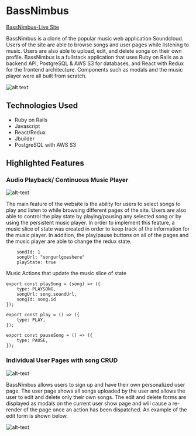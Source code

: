 # BassNimbus

[BassNimbus-Live Site](https://bassnimbus.herokuapp.com)

BassNimbus is a clone of the popular music web application Soundcloud. Users of the site are able to browse songs and user pages while listening to music. Users are also able to upload, edit, and delete songs on their own profile. BassNimbus is a fullstack application that uses Ruby on Rails as a backend API, PostgreSQL & AWS S3 for databases, and React with Redux for the frontend architecture. Components such as modals and the music player were all built from scratch.

![alt text](https://s3-us-west-1.amazonaws.com/bassnimbus-seed/picture1.png)

## Technologies Used
* Ruby on Rails
* Javascript
* React/Redux
* Jbuilder
* PostgreSQL with AWS S3


## Highlighted Features

### Audio Playback/ Continuous Music Player

![alt-text](https://s3-us-west-1.amazonaws.com/bassnimbus-seed/picture2.png)

The main feature of the website is the ability for users to select songs to play and listen to while browsing different pages of the site. Users are also able to control the play state by playing/pausing any selected song or by using the persistent music player. In order to implement this feature, a music slice of state was created in order to keep track of the information for the music player. In addition, the play/pause buttons on all of the pages and the music player are able to change the redux state.

```music:
    sondId: 1
    songUrl: "songurlgoeshere"
    playState: true
 ```
 Music Actions that update the music slice of state
 
```
export const playSong = (song) => ({
    type: PLAYSONG,
    songUrl: song.soundUrl,
    songId: song.id
});

export const play = () => ({
    type: PLAY,
});

export const pauseSong = () => ({
    type: PAUSE,
});
```

### Individual User Pages with song CRUD

![alt-text](https://s3-us-west-1.amazonaws.com/bassnimbus-seed/picture3.png)

BassNimbus allows users to sign up and have their own personalized user page. The user page shows all songs uploaded by the user and allows the user to edit and delete only their own songs. The edit and delete forms are displayed as modals on the current user show page and will cause a re-render of the page once an action has been dispatched. An example of the edit form is shown below.

![alt-text](https://s3-us-west-1.amazonaws.com/bassnimbus-seed/picture4.png)





